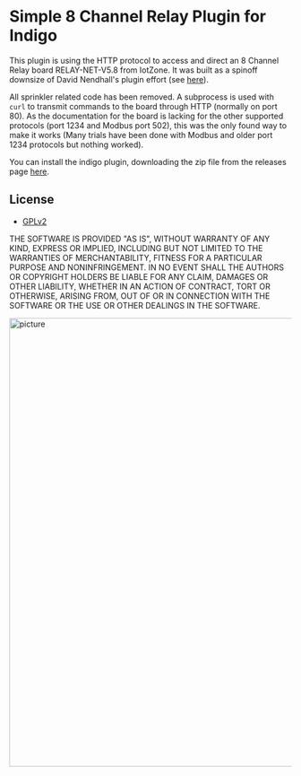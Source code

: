 # Simple 8 Channel Relay Plugin for Indigo

This plugin is using the HTTP protocol to access and direct an 8 Channel Relay board RELAY-NET-V5.8 from IotZone. It was built as a spinoff downsize of David Nendhall's plugin effort (see [here](https://github.com/davidnewhall/indigo-8channel-relay)). 

All sprinkler related code has been removed. A subprocess is used with `curl` to transmit commands to the board through HTTP (normally on port 80). As the documentation for the board is lacking for the other supported protocols (port 1234 and Modbus port 502), this was the only found way to make it works (Many trials have been done with Modbus and older port 1234 protocols but nothing worked).

You can install the indigo plugin, downloading the zip file from the releases page [here](https://github.com/turgu1/indigo-simple-8channel-relay/releases).

## License

- [GPLv2](https://www.gnu.org/licenses/old-licenses/gpl-2.0.txt)


THE SOFTWARE IS PROVIDED "AS IS", WITHOUT WARRANTY OF ANY KIND, EXPRESS OR 
IMPLIED, INCLUDING BUT NOT LIMITED TO THE WARRANTIES OF MERCHANTABILITY, 
FITNESS FOR A PARTICULAR PURPOSE AND NONINFRINGEMENT. IN NO EVENT SHALL 
THE AUTHORS OR COPYRIGHT HOLDERS BE LIABLE FOR ANY CLAIM, DAMAGES OR OTHER 
LIABILITY, WHETHER IN AN ACTION OF CONTRACT, TORT OR OTHERWISE, ARISING FROM, 
OUT OF OR IN CONNECTION WITH THE SOFTWARE OR THE USE OR OTHER DEALINGS 
IN THE SOFTWARE.


<img src="picture/relay-net-v5.8.jpg" alt="picture" width="800"/>
